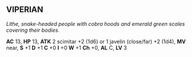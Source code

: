 ## VIPERIAN

_Lithe, snake-headed people with cobra hoods and emerald green scales covering their bodies._

**AC** 13, **HP** 13, **ATK** 2 scimitar +2 (1d6) or 1 javelin (close/far) +2 (1d4), **MV** near, **S** +1 **D** +1 **C** +0 **I** +0 **W** +1 **Ch** +0, **AL** C, **LV** 3

